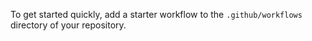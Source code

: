 To get started quickly, add a starter workflow to the `.github/workflows` directory of your repository.